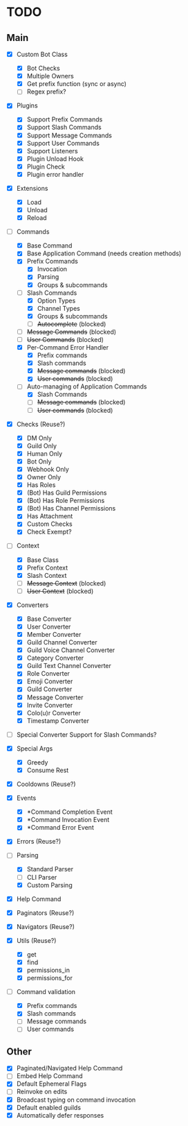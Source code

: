 # TODO

## Main

- [x] Custom Bot Class
  - [x] Bot Checks
  - [x] Multiple Owners
  - [x] Get prefix function (sync or async)
  - [ ] Regex prefix?

- [x] Plugins
  - [x] Support Prefix Commands
  - [x] Support Slash Commands
  - [x] Support Message Commands
  - [x] Support User Commands
  - [x] Support Listeners
  - [x] Plugin Unload Hook
  - [x] Plugin Check
  - [x] Plugin error handler

- [x] Extensions
  - [x] Load
  - [x] Unload
  - [x] Reload

- [ ] Commands
  - [x] Base Command
  - [x] Base Application Command (needs creation methods)
  - [x] Prefix Commands
    - [x] Invocation
    - [x] Parsing
    - [x] Groups & subcommands
  - [ ] Slash Commands
    - [x] Option Types
    - [x] Channel Types
    - [x] Groups & subcommands
    - [ ] ~~Autocomplete~~ (blocked)
  - [ ] ~~Message Commands~~ (blocked)
  - [ ] ~~User Commands~~ (blocked)
  - [x] Per-Command Error Handler
    - [x] Prefix commands
    - [x] Slash commands
    - [x] ~~Message commands~~ (blocked)
    - [x] ~~User commands~~ (blocked)
  - [ ] Auto-managing of Application Commands
    - [x] Slash Commands
    - [ ] ~~Message commands~~ (blocked)
    - [ ] ~~User commands~~ (blocked)

- [x] Checks (Reuse?)
  - [x] DM Only
  - [x] Guild Only
  - [x] Human Only
  - [x] Bot Only
  - [x] Webhook Only
  - [x] Owner Only
  - [x] Has Roles
  - [x] (Bot) Has Guild Permissions
  - [x] (Bot) Has Role Permissions
  - [x] (Bot) Has Channel Permissions
  - [x] Has Attachment
  - [x] Custom Checks
  - [x] Check Exempt?

- [ ] Context
  - [x] Base Class
  - [x] Prefix Context
  - [x] Slash Context
  - [ ] ~~Message Context~~ (blocked)
  - [ ] ~~User Context~~ (blocked)

- [x] Converters
  - [x] Base Converter
  - [x] User Converter
  - [x] Member Converter
  - [x] Guild Channel Converter
  - [x] Guild Voice Channel Converter
  - [x] Category Converter
  - [x] Guild Text Channel Converter
  - [x] Role Converter
  - [x] Emoji Converter
  - [x] Guild Converter
  - [x] Message Converter
  - [x] Invite Converter
  - [x] Colo(u)r Converter
  - [x] Timestamp Converter

- [ ] Special Converter Support for Slash Commands?

- [x] Special Args
  - [x] Greedy
  - [x] Consume Rest

- [x] Cooldowns (Reuse?)

- [x] Events
  - [x] *Command Completion Event
  - [x] *Command Invocation Event
  - [x] *Command Error Event

- [x] Errors (Reuse?)

- [ ] Parsing
  - [x] Standard Parser
  - [ ] CLI Parser
  - [x] Custom Parsing

- [x] Help Command

- [x] Paginators (Reuse?)

- [x] Navigators (Reuse?)

- [x] Utils (Reuse?)
  - [x] get
  - [x] find
  - [x] permissions_in
  - [x] permissions_for

- [ ] Command validation
  - [x] Prefix commands
  - [x] Slash commands
  - [ ] Message commands
  - [ ] User commands

## Other

- [x] Paginated/Navigated Help Command
- [ ] Embed Help Command
- [x] Default Ephemeral Flags
- [ ] Reinvoke on edits
- [x] Broadcast typing on command invocation
- [x] Default enabled guilds
- [x] Automatically defer responses
